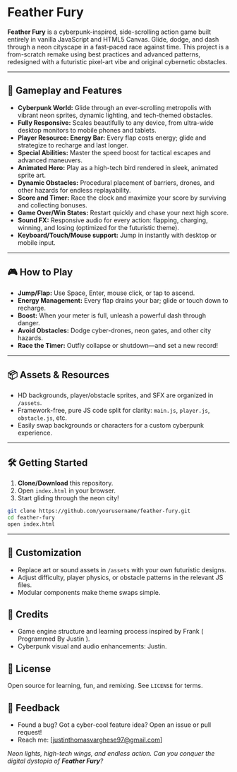 # Feather Fury

**Feather Fury** is a cyberpunk-inspired, side-scrolling action game built entirely in vanilla JavaScript and HTML5 Canvas. Glide, dodge, and dash through a neon cityscape in a fast-paced race against time. This project is a from-scratch remake using best practices and advanced patterns, redesigned with a futuristic pixel-art vibe and original cybernetic obstacles.

***

## 🚩 Gameplay and Features

- **Cyberpunk World:** Glide through an ever-scrolling metropolis with vibrant neon sprites, dynamic lighting, and tech-themed obstacles.
- **Fully Responsive:** Scales beautifully to any device, from ultra-wide desktop monitors to mobile phones and tablets.
- **Player Resource: Energy Bar:** Every flap costs energy; glide and strategize to recharge and last longer.
- **Special Abilities:** Master the speed boost for tactical escapes and advanced maneuvers.
- **Animated Hero:** Play as a high-tech bird rendered in sleek, animated sprite art.
- **Dynamic Obstacles:** Procedural placement of barriers, drones, and other hazards for endless replayability.
- **Score and Timer:** Race the clock and maximize your score by surviving and collecting bonuses.
- **Game Over/Win States:** Restart quickly and chase your next high score.
- **Sound FX:** Responsive audio for every action: flapping, charging, winning, and losing (optimized for the futuristic theme).
- **Keyboard/Touch/Mouse support:** Jump in instantly with desktop or mobile input.

***

## 🎮 How to Play

- **Jump/Flap:** Use Space, Enter, mouse click, or tap to ascend.
- **Energy Management:** Every flap drains your bar; glide or touch down to recharge.
- **Boost:** When your meter is full, unleash a powerful dash through danger.
- **Avoid Obstacles:** Dodge cyber-drones, neon gates, and other city hazards.
- **Race the Timer:** Outfly collapse or shutdown—and set a new record!

***

## 📦 Assets & Resources

- HD backgrounds, player/obstacle sprites, and SFX are organized in `/assets`.
- Framework-free, pure JS code split for clarity: `main.js`, `player.js`, `obstacle.js`, etc.
- Easily swap backgrounds or characters for a custom cyberpunk experience.

*** 

## 🛠️ Getting Started

1. **Clone/Download** this repository.
2. Open `index.html` in your browser.
3. Start gliding through the neon city!

```sh
git clone https://github.com/yourusername/feather-fury.git
cd feather-fury
open index.html
```

***

## 🎨 Customization

- Replace art or sound assets in `/assets` with your own futuristic designs.
- Adjust difficulty, player physics, or obstacle patterns in the relevant JS files.
- Modular components make theme swaps simple.


## 📝 Credits

- Game engine structure and learning process inspired by Frank ( Programmed By Justin ).
- Cyberpunk visual and audio enhancements: Justin.

## 📄 License

Open source for learning, fun, and remixing. See `LICENSE` for terms.


## 💬 Feedback

- Found a bug? Got a cyber-cool feature idea? Open an issue or pull request!
- Reach me: [justinthomasvarghese97@gmail.com]


*Neon lights, high-tech wings, and endless action. Can you conquer the digital dystopia of **Feather Fury**?*